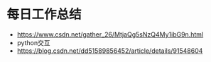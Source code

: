 
# 每日工作总结
  - https://www.csdn.net/gather_26/MtjaQg5sNzQ4My1ibG9n.html
  - python交互
  - https://blog.csdn.net/dd51589856452/article/details/91548604

